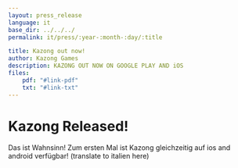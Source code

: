 ```yaml
---
layout: press_release
language: it
base_dir: ../../../
permalink: it/press/:year-:month-:day/:title

title: Kazong out now!
author: Kazong Games
description: KAZONG OUT NOW ON GOOGLE PLAY AND iOS
files:
    pdf: "#link-pdf"
    txt: "#link-txt"
---
```


# Kazong Released!

Das ist Wahnsinn! Zum ersten Mal ist Kazong gleichzeitig auf ios and android verfügbar! (translate to italien here)